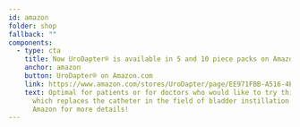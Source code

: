 ```yaml
---
id: amazon
folder: shop
fallback: ""
components:
  - type: cta
    title: Now UroDapter® is available in 5 and 10 piece packs on Amazon.com!
    anchor: amazon
    button: UroDapter® on Amazon.com
    link: https://www.amazon.com/stores/UroDapter/page/EE971FBB-A516-4E98-A2CD-2B62117F088A
    text: Optimal for patients or for doctors who would like to try this device
      which replaces the catheter in the field of bladder instillation. Visit
      Amazon for more details!
---
```

